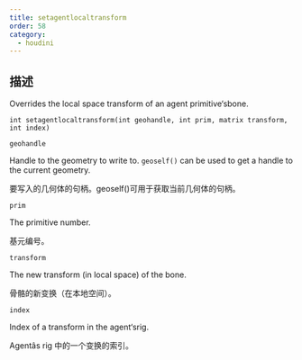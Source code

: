 ```yaml
---
title: setagentlocaltransform
order: 58
category:
  - houdini
---
```

    
## 描述

Overrides the local space transform of an agent primitive‘sbone.

`int setagentlocaltransform(int geohandle, int prim, matrix transform, int index)`

`geohandle`

Handle to the geometry to write to. `geoself()` can be used to get a handle to
the current geometry.

要写入的几何体的句柄。geoself()可用于获取当前几何体的句柄。

`prim`

The primitive number.

基元编号。

`transform`

The new transform (in local space) of the bone.

骨骼的新变换（在本地空间）。

`index`

Index of a transform in the agent‘srig.

Agentâs rig 中的一个变换的索引。

